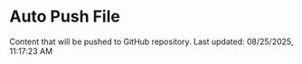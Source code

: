 # Auto Push File

Content that will be pushed to GitHub repository.
Last updated: 08/25/2025, 11:17:23 AM